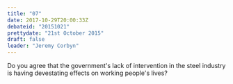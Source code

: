 ```yaml
---
title: "07"
date: 2017-10-29T20:00:33Z
debateid: "20151021"
prettydate: "21st October 2015"
draft: false
leader: "Jeremy Corbyn"
---
```


Do you agree that the government's lack of intervention in the steel industry is having devestating effects on working people's lives?